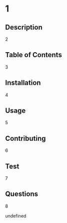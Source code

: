 # 1

  ## Description

  2

  ## Table of Contents

  3

  ## Installation

  4

  ## Usage

  5

  ## Contributing

  6

  ## Test

  7

  ## Questions

  8
  
  undefined
  
  